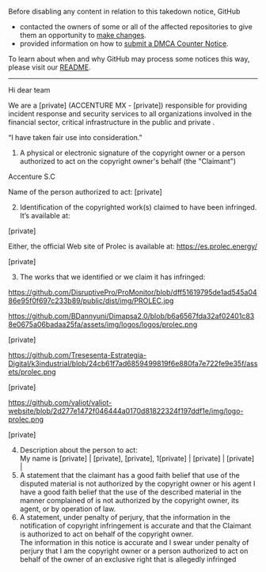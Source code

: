 Before disabling any content in relation to this takedown notice, GitHub
- contacted the owners of some or all of the affected repositories to give them an opportunity to [make changes](https://docs.github.com/en/github/site-policy/dmca-takedown-policy#a-how-does-this-actually-work).
- provided information on how to [submit a DMCA Counter Notice](https://docs.github.com/en/articles/guide-to-submitting-a-dmca-counter-notice).

To learn about when and why GitHub may process some notices this way, please visit our [README](https://github.com/github/dmca/blob/master/README.md#anatomy-of-a-takedown-notice).

---

Hi dear team

We are a [private] (ACCENTURE MX - [private]) responsible for providing incident response and security services to all organizations involved in the financial sector, critical infrastructure in the public and private .

“I have taken fair use into consideration."

1.  A physical or electronic signature of the copyright owner or a person authorized to act on the copyright owner's behalf (the "Claimant")


Accenture S.C  

Name of the person authorized to act: [private]

2. Identification of the copyrighted work(s) claimed to have been infringed. It’s available at:  

[private]

Either, the official Web site of Prolec is available at: https://es.prolec.energy/

[private]

3. The works that we identified or we claim it has infringed:

https://github.com/DisruptivePro/ProMonitor/blob/dff51619795de1ad545a0486e95f0f697c233b89/public/dist/img/PROLEC.jpg

https://github.com/BDannyuni/Dimapsa2.0/blob/b6a6567fda32af02401c838e0675a06badaa25fa/assets/img/logos/logos/prolec.png

[private]

https://github.com/Tresesenta-Estrategia-Digital/k3industrial/blob/24cb61f7ad6859499819f6e880fa7e722fe9e35f/assets/prolec.png

[private]

https://github.com/valiot/valiot-website/blob/2d277e1472f046444a0170d81822324f197ddf1e/img/logo-prolec.png

[private]

4. Description about the person to act:    
My name is [private] |  [private], [private], 1[private] | [private]  |  [private] |  
5. A statement that the claimant has a good faith belief that use of the disputed material is not authorized by the copyright owner or his agent
I have a good faith belief that the use of the described material in the manner complained of is not authorized by the copyright owner, its agent, or by operation of law.  
6. A statement, under penalty of perjury, that the information in the notification of copyright infringement is accurate and that the Claimant is authorized to act on behalf of the copyright owner.  
The information in this notice is accurate and I swear under penalty of perjury that I am the copyright owner or a person authorized to act on behalf of the owner of an exclusive right that is allegedly infringed  
